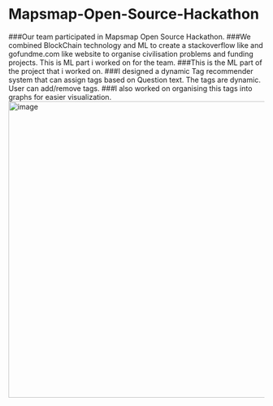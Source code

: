 # Mapsmap-Open-Source-Hackathon
###Our team participated in Mapsmap Open Source Hackathon.
###We combined BlockChain technology and ML to create a stackoverflow like and gofundme.com like website to organise civilisation problems and funding projects. This is ML part i worked on for the team.
###This is the ML part of the project that i worked on.
###I designed a dynamic Tag recommender system that can assign tags based on Question text. The tags are dynamic. User can add/remove tags.
###I also worked on organising this tags into graphs for easier visualization.
<img width="584" alt="image" src="https://user-images.githubusercontent.com/76562393/161695757-d904e1b4-653c-4ca4-abcc-f3ea6039e58a.png">
